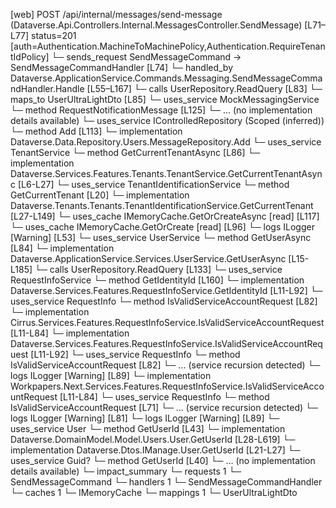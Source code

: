 [web] POST /api/internal/messages/send-message  (Dataverse.Api.Controllers.Internal.MessagesController.SendMessage)  [L71–L77] status=201 [auth=Authentication.MachineToMachinePolicy,Authentication.RequireTenantIdPolicy]
  └─ sends_request SendMessageCommand -> SendMessageCommandHandler [L74]
    └─ handled_by Dataverse.ApplicationService.Commands.Messaging.SendMessageCommandHandler.Handle [L55–L167]
      └─ calls UserRepository.ReadQuery [L83]
      └─ maps_to UserUltraLightDto [L85]
      └─ uses_service MockMessagingService
        └─ method RequestNotificationMessage [L125]
          └─ ... (no implementation details available)
      └─ uses_service IControlledRepository<Message> (Scoped (inferred))
        └─ method Add [L113]
          └─ implementation Dataverse.Data.Repository.Users.MessageRepository.Add
      └─ uses_service TenantService
        └─ method GetCurrentTenantAsync [L86]
          └─ implementation Dataverse.Services.Features.Tenants.TenantService.GetCurrentTenantAsync [L6-L27]
            └─ uses_service TenantIdentificationService
              └─ method GetCurrentTenant [L20]
                └─ implementation Dataverse.Tenants.Tenants.TenantIdentificationService.GetCurrentTenant [L27-L149]
                  └─ uses_cache IMemoryCache.GetOrCreateAsync [read] [L117]
                  └─ uses_cache IMemoryCache.GetOrCreate [read] [L96]
                  └─ logs ILogger<ITenantIdentificationService> [Warning] [L53]
      └─ uses_service UserService
        └─ method GetUserAsync [L84]
          └─ implementation Dataverse.ApplicationService.Services.UserService.GetUserAsync [L15-L185]
            └─ calls UserRepository.ReadQuery [L133]
            └─ uses_service RequestInfoService
              └─ method GetIdentityId [L160]
                └─ implementation Dataverse.Services.Features.RequestInfoService.GetIdentityId [L11-L92]
                  └─ uses_service RequestInfo
                    └─ method IsValidServiceAccountRequest [L82]
                      └─ implementation Cirrus.Services.Features.RequestInfoService.IsValidServiceAccountRequest [L11-L84]
                      └─ implementation Dataverse.Services.Features.RequestInfoService.IsValidServiceAccountRequest [L11-L92]
                        └─ uses_service RequestInfo
                          └─ method IsValidServiceAccountRequest [L82]
                            └─ ... (service recursion detected)
                        └─ logs ILogger<IRequestInfoService> [Warning] [L89]
                      └─ implementation Workpapers.Next.Services.Features.RequestInfoService.IsValidServiceAccountRequest [L11-L84]
                        └─ uses_service RequestInfo
                          └─ method IsValidServiceAccountRequest [L71]
                            └─ ... (service recursion detected)
                        └─ logs ILogger<IRequestInfoService> [Warning] [L81]
                  └─ logs ILogger<IRequestInfoService> [Warning] [L89]
            └─ uses_service User
              └─ method GetUserId [L43]
                └─ implementation Dataverse.DomainModel.Model.Users.User.GetUserId [L28-L619]
                └─ implementation Dataverse.Dtos.IManage.User.GetUserId [L21-L27]
            └─ uses_service Guid?
              └─ method GetUserId [L40]
                └─ ... (no implementation details available)
  └─ impact_summary
    └─ requests 1
      └─ SendMessageCommand
    └─ handlers 1
      └─ SendMessageCommandHandler
    └─ caches 1
      └─ IMemoryCache
    └─ mappings 1
      └─ UserUltraLightDto

